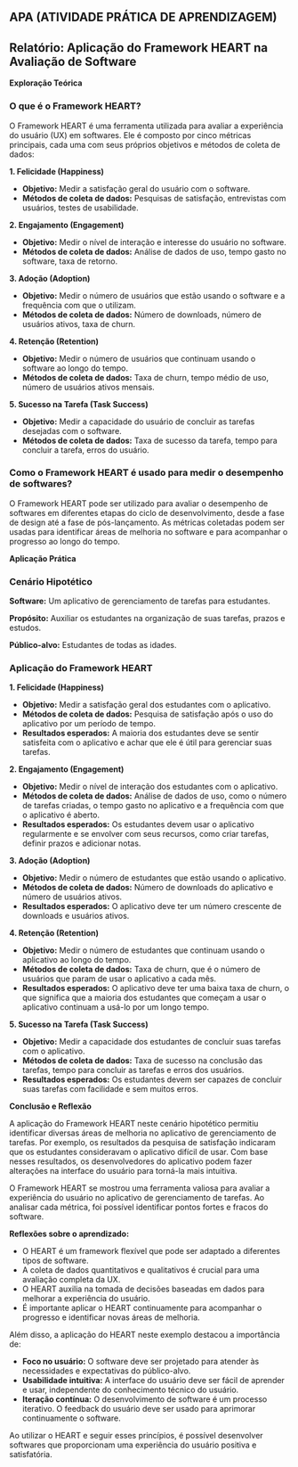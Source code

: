 ## APA (ATIVIDADE PRÁTICA DE APRENDIZAGEM)

## Relatório: Aplicação do Framework HEART na Avaliação de Software

**Exploração Teórica**

### O que é o Framework HEART?

O Framework HEART é uma ferramenta utilizada para avaliar a experiência do usuário (UX) em softwares. Ele é composto por cinco métricas principais, cada uma com seus próprios objetivos e métodos de coleta de dados:

**1. Felicidade (Happiness)**

- **Objetivo:** Medir a satisfação geral do usuário com o software.
- **Métodos de coleta de dados:** Pesquisas de satisfação, entrevistas com usuários, testes de usabilidade.

**2. Engajamento (Engagement)**

- **Objetivo:** Medir o nível de interação e interesse do usuário no software.
- **Métodos de coleta de dados:** Análise de dados de uso, tempo gasto no software, taxa de retorno.

**3. Adoção (Adoption)**

- **Objetivo:** Medir o número de usuários que estão usando o software e a frequência com que o utilizam.
- **Métodos de coleta de dados:** Número de downloads, número de usuários ativos, taxa de churn.

**4. Retenção (Retention)**

- **Objetivo:** Medir o número de usuários que continuam usando o software ao longo do tempo.
- **Métodos de coleta de dados:** Taxa de churn, tempo médio de uso, número de usuários ativos mensais.

**5. Sucesso na Tarefa (Task Success)**

- **Objetivo:** Medir a capacidade do usuário de concluir as tarefas desejadas com o software.
- **Métodos de coleta de dados:** Taxa de sucesso da tarefa, tempo para concluir a tarefa, erros do usuário.

### Como o Framework HEART é usado para medir o desempenho de softwares?

O Framework HEART pode ser utilizado para avaliar o desempenho de softwares em diferentes etapas do ciclo de desenvolvimento, desde a fase de design até a fase de pós-lançamento. As métricas coletadas podem ser usadas para identificar áreas de melhoria no software e para acompanhar o progresso ao longo do tempo.

**Aplicação Prática**

### Cenário Hipotético

**Software:** Um aplicativo de gerenciamento de tarefas para estudantes.

**Propósito:** Auxiliar os estudantes na organização de suas tarefas, prazos e estudos.

**Público-alvo:** Estudantes de todas as idades.

### Aplicação do Framework HEART

**1. Felicidade (Happiness)**

- **Objetivo:** Medir a satisfação geral dos estudantes com o aplicativo.
- **Métodos de coleta de dados:** Pesquisa de satisfação após o uso do aplicativo por um período de tempo.
- **Resultados esperados:** A maioria dos estudantes deve se sentir satisfeita com o aplicativo e achar que ele é útil para gerenciar suas tarefas.

**2. Engajamento (Engagement)**

- **Objetivo:** Medir o nível de interação dos estudantes com o aplicativo.
- **Métodos de coleta de dados:** Análise de dados de uso, como o número de tarefas criadas, o tempo gasto no aplicativo e a frequência com que o aplicativo é aberto.
- **Resultados esperados:** Os estudantes devem usar o aplicativo regularmente e se envolver com seus recursos, como criar tarefas, definir prazos e adicionar notas.

**3. Adoção (Adoption)**

- **Objetivo:** Medir o número de estudantes que estão usando o aplicativo.
- **Métodos de coleta de dados:** Número de downloads do aplicativo e número de usuários ativos.
- **Resultados esperados:** O aplicativo deve ter um número crescente de downloads e usuários ativos.

**4. Retenção (Retention)**

- **Objetivo:** Medir o número de estudantes que continuam usando o aplicativo ao longo do tempo.
- **Métodos de coleta de dados:** Taxa de churn, que é o número de usuários que param de usar o aplicativo a cada mês.
- **Resultados esperados:** O aplicativo deve ter uma baixa taxa de churn, o que significa que a maioria dos estudantes que começam a usar o aplicativo continuam a usá-lo por um longo tempo.

**5. Sucesso na Tarefa (Task Success)**

- **Objetivo:** Medir a capacidade dos estudantes de concluir suas tarefas com o aplicativo.
- **Métodos de coleta de dados:** Taxa de sucesso na conclusão das tarefas, tempo para concluir as tarefas e erros dos usuários.
- **Resultados esperados:** Os estudantes devem ser capazes de concluir suas tarefas com facilidade e sem muitos erros.

**Conclusão e Reflexão**

A aplicação do Framework HEART neste cenário hipotético permitiu identificar diversas áreas de melhoria no aplicativo de gerenciamento de tarefas. Por exemplo, os resultados da pesquisa de satisfação indicaram que os estudantes consideravam o aplicativo difícil de usar. Com base nesses resultados, os desenvolvedores do aplicativo podem fazer alterações na interface do usuário para torná-la mais intuitiva.

O Framework HEART se mostrou uma ferramenta valiosa para avaliar a experiência do usuário no aplicativo de gerenciamento de tarefas. Ao analisar cada métrica, foi possível identificar pontos fortes e fracos do software.

**Reflexões sobre o aprendizado:**

- O HEART é um framework flexível que pode ser adaptado a diferentes tipos de software.
- A coleta de dados quantitativos e qualitativos é crucial para uma avaliação completa da UX.
- O HEART auxilia na tomada de decisões baseadas em dados para melhorar a experiência do usuário.
- É importante aplicar o HEART continuamente para acompanhar o progresso e identificar novas áreas de melhoria.

Além disso, a aplicação do HEART neste exemplo destacou a importância de:

- **Foco no usuário:** O software deve ser projetado para atender às necessidades e expectativas do público-alvo.
- **Usabilidade intuitiva:** A interface do usuário deve ser fácil de aprender e usar, independente do conhecimento técnico do usuário.
- **Iteração contínua:** O desenvolvimento de software é um processo iterativo. O feedback do usuário deve ser usado para aprimorar continuamente o software.

Ao utilizar o HEART e seguir esses princípios, é possível desenvolver softwares que proporcionam uma experiência do usuário positiva e satisfatória.

